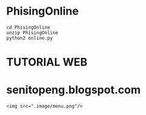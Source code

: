 # PhisingOnline

```
cd PhisingOnline
unzip PhisingOnline
python2 online.py
```

# TUTORIAL WEB
# senitopeng.blogspot.com

```
<img src=".image/menu.png"/>
```
